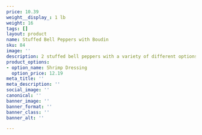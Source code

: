 ```yaml
---
price: 10.39
weight__display_: 1 lb
weight: 16
tags: []
layout: product
name: Stuffed Bell Peppers with Boudin
sku: 84
image: ''
description: 2 stuffed bell peppers with a variety of different options
product_options:
- option_name: Shrimp Dressing
  option_price: 12.19
meta_title: ''
meta_description: ''
social_image: ''
canonical: ''
banner_image: ''
banner_format: ''
banner_class: ''
banner_alt: ''

---
```

